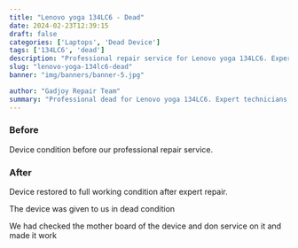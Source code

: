 ```yaml
---
title: "Lenovo yoga 134LC6 - Dead"
date: 2024-02-23T12:39:15
draft: false
categories: ['Laptops', 'Dead Device']
tags: ['134LC6', 'dead']
description: "Professional repair service for Lenovo yoga 134LC6. Expert diagnosis and quality repairs in Bangalore."
slug: "lenovo-yoga-134lc6-dead"
banner: "img/banners/banner-5.jpg"

author: "Gadjoy Repair Team"
summary: "Professional dead for Lenovo yoga 134LC6. Expert technicians, quality parts, warranty included."
---
```


### Before

Device condition before our professional repair service.

### After

Device restored to full working condition after expert repair.

The device was given to us in dead condition

We had checked the mother board of the device and don service on it and made it work